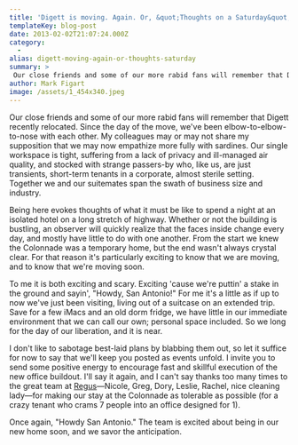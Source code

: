 ```yaml
---
title: 'Digett is moving. Again. Or, &quot;Thoughts on a Saturday&quot;'
templateKey: blog-post
date: 2013-02-02T21:07:24.000Z
category: 
  -
alias: digett-moving-again-or-thoughts-saturday
summary: > 
 Our close friends and some of our more rabid fans will remember that Digett recently relocated. Since the day of the move, we've been elbow-to-elbow-to-nose with each other. My colleagues may or may not share my supposition that we may now empathize more fully with sardines. Our single workspace is tight, suffering from a lack of privacy and ill-managed air quality, and stocked with strange passers-by who, like us, are just transients, short-term tenants in a corporate, almost sterile setting. Together we and our suitemates span the swath of business size and industry. 
author: Mark Figart
image: /assets/1_454x340.jpeg
---
```


Our close friends and some of our more rabid fans will remember that Digett recently relocated. Since the day of the move, we've been elbow-to-elbow-to-nose with each other. My colleagues may or may not share my supposition that we may now empathize more fully with sardines. Our single workspace is tight, suffering from a lack of privacy and ill-managed air quality, and stocked with strange passers-by who, like us, are just transients, short-term tenants in a corporate, almost sterile setting. Together we and our suitemates span the swath of business size and industry. 

Being here evokes thoughts of what it must be like to spend a night at an isolated hotel on a long stretch of highway. Whether or not the building is bustling, an observer will quickly realize that the faces inside change every day, and mostly have little to do with one another. From the start we knew the Colonnade was a temporary home, but the end wasn't always crystal clear. For that reason it's particularly exciting to know that we are moving, and to know that we're moving soon. 

To me it is both exciting and scary. Exciting 'cause we're puttin' a stake in the ground and sayin', "Howdy, San Antonio!" For me it's a little as if up to now we've just been visiting, living out of a suitcase on an extended trip. Save for a few iMacs and an old dorm fridge, we have little in our immediate environment that we can call our own; personal space included. So we long for the day of our liberation, and it is near. 

I don't like to sabotage best-laid plans by blabbing them out, so let it suffice for now to say that we'll keep you posted as events unfold. I invite you to send some positive energy to encourage fast and skillful execution of the new office buildout. I'll say it again, and I can't say thanks too many times to the great team at [Regus](http://www.regus.com/locations/office-space/texas-san-antonio-colonnade)—Nicole, Greg, Dory, Leslie, Rachel, nice cleaning lady—for making our stay at the Colonnade as tolerable as possible (for a crazy tenant who crams 7 people into an office designed for 1).

Once again, "Howdy San Antonio." The team is excited about being in our new home soon, and we savor the anticipation.